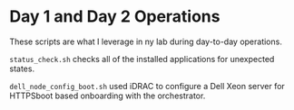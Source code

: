 # Day 1 and Day 2 Operations

These scripts are what I leverage in ny lab during day-to-day operations.

`status_check.sh` checks all of the installed applications for unexpected states.

`dell_node_config_boot.sh` used iDRAC to configure a Dell Xeon server for HTTPSboot based onboarding with the orchestrator.

